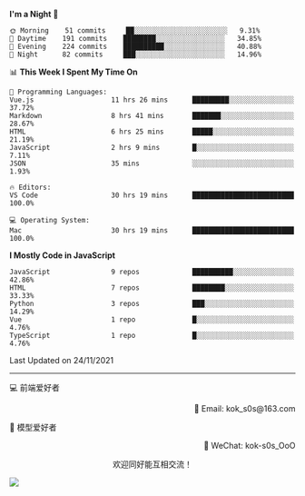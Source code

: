 <!--START_SECTION:waka-->
**I'm a Night 🦉** 

```text
🌞 Morning    51 commits     ██░░░░░░░░░░░░░░░░░░░░░░░   9.31% 
🌆 Daytime    191 commits    ████████░░░░░░░░░░░░░░░░░   34.85% 
🌃 Evening    224 commits    ██████████░░░░░░░░░░░░░░░   40.88% 
🌙 Night      82 commits     ███░░░░░░░░░░░░░░░░░░░░░░   14.96%

```


📊 **This Week I Spent My Time On** 

```text
💬 Programming Languages: 
Vue.js                   11 hrs 26 mins      █████████░░░░░░░░░░░░░░░░   37.72% 
Markdown                 8 hrs 41 mins       ███████░░░░░░░░░░░░░░░░░░   28.67% 
HTML                     6 hrs 25 mins       █████░░░░░░░░░░░░░░░░░░░░   21.19% 
JavaScript               2 hrs 9 mins        █░░░░░░░░░░░░░░░░░░░░░░░░   7.11% 
JSON                     35 mins             ░░░░░░░░░░░░░░░░░░░░░░░░░   1.93%

🔥 Editors: 
VS Code                  30 hrs 19 mins      █████████████████████████   100.0%

💻 Operating System: 
Mac                      30 hrs 19 mins      █████████████████████████   100.0%

```

**I Mostly Code in JavaScript** 

```text
JavaScript               9 repos             ██████████░░░░░░░░░░░░░░░   42.86% 
HTML                     7 repos             ████████░░░░░░░░░░░░░░░░░   33.33% 
Python                   3 repos             ███░░░░░░░░░░░░░░░░░░░░░░   14.29% 
Vue                      1 repo              █░░░░░░░░░░░░░░░░░░░░░░░░   4.76% 
TypeScript               1 repo              █░░░░░░░░░░░░░░░░░░░░░░░░   4.76%

```



 Last Updated on 24/11/2021
<!--END_SECTION:waka-->

---

💻 前端爱好者 

<p align="right">
📧 Email: kok_s0s@163.com 
</p> 

<p align="left">
🧩 模型爱好者
</p>

<p align="right">
📲 WeChat: kok-s0s_OoO
</p>


<p align="center">欢迎同好能互相交流！</p>

<img align="center"  src="https://www.kok-s0s.top/usr/uploads/2021/01/4291479694.jpg">

